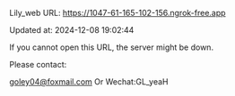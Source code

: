 Lily_web URL: https://1047-61-165-102-156.ngrok-free.app

Updated at: 2024-12-08 19:02:44

If you cannot open this URL, the server might be down.

Please contact: 

goley04@foxmail.com Or Wechat:GL_yeaH